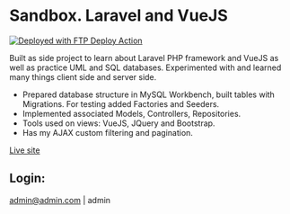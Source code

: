 # Sandbox. Laravel and VueJS
[<img alt="Deployed with FTP Deploy Action" src="https://img.shields.io/badge/Deployed With-FTP DEPLOY ACTION-%3CCOLOR%3E?style=for-the-badge&color=0077b6">](https://github.com/SamKirkland/FTP-Deploy-Action)

Built as side project to learn about Laravel PHP framework and VueJS as well as practice UML and SQL databases.
Experimented with and learned many things client side and server side.

- Prepared database structure in MySQL Workbench, built tables with Migrations. For testing added Factories and Seeders.
- Implemented associated Models, Controllers, Repositories.
- Tools used on views: VueJS, JQuery and Bootstrap.
- Has my AJAX custom filtering and pagination.

[Live site](http://sarunask.jumpingcrab.com)
## Login: 
admin@admin.com | admin
